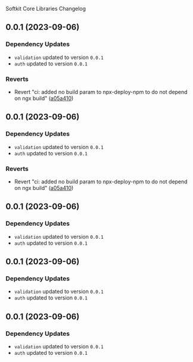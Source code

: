 Softkit Core Libraries Changelog
## 0.0.1 (2023-09-06)

### Dependency Updates

* `validation` updated to version `0.0.1`
* `auth` updated to version `0.0.1`

### Reverts

* Revert "ci: added no build param to npx-deploy-npm to do not depend on ngx build" ([a05a410](https://github.com/saas-buildkit/saas-buildkit-core/commit/a05a41073965039dd9656840a80144dcd6b4e180))

## 0.0.1 (2023-09-06)

### Dependency Updates

* `validation` updated to version `0.0.1`
* `auth` updated to version `0.0.1`

### Reverts

* Revert "ci: added no build param to npx-deploy-npm to do not depend on ngx build" ([a05a410](https://github.com/saas-buildkit/saas-buildkit-core/commit/a05a41073965039dd9656840a80144dcd6b4e180))

## 0.0.1 (2023-09-06)

### Dependency Updates

* `validation` updated to version `0.0.1`
* `auth` updated to version `0.0.1`
## 0.0.1 (2023-09-06)

### Dependency Updates

* `validation` updated to version `0.0.1`
* `auth` updated to version `0.0.1`
## 0.0.1 (2023-09-06)

### Dependency Updates

* `validation` updated to version `0.0.1`
* `auth` updated to version `0.0.1`
